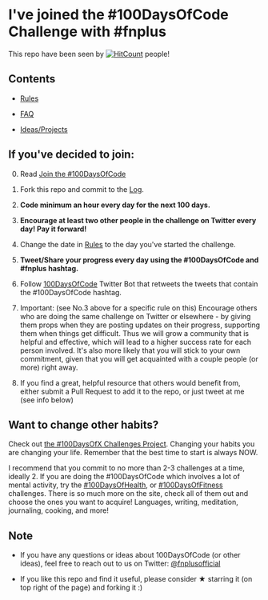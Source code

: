 # I've joined the #100DaysOfCode Challenge with #fnplus

This repo have been seen by [![HitCount](http://hits.dwyl.io/fnplus/100DaysOfCode.svg)](http://hits.dwyl.io/fnplus/100DaysOfCode) people!

## Contents

- [Rules](rules.md)

- [FAQ](FAQ.md)

- [Ideas/Projects](https://github.com/fnplus/community-project-ideas)

## If you've decided to join:

0. Read [Join the #100DaysOfCode](https://medium.freecodecamp.com/join-the-100daysofcode-556ddb4579e4)

1. Fork this repo and commit to the [Log](log.md).

2. **Code minimum an hour every day for the next 100 days.**

3. **Encourage at least two other people in the challenge on Twitter every day! Pay it forward!**

4. Change the date in [Rules](rules.md) to the day you've started the challenge.

5. **Tweet/Share your progress every day using the #100DaysOfCode and #fnplus hashtag.**

6. Follow [100DaysOfCode](https://twitter.com/_100DaysOfCode) Twitter Bot that retweets the tweets that contain the #100DaysOfCode hashtag.

7. Important: (see No.3 above for a specific rule on this) Encourage others who are doing the same challenge on Twitter or elsewhere - by giving them props when they are posting updates on their progress, supporting them when things get difficult. Thus we will grow a community that is helpful and effective, which will lead to a higher success rate for each person involved. It's also more likely that you will stick to your own commitment, given that you will get acquainted with a couple people (or more) right away.

8. If you find a great, helpful resource that others would benefit from, either submit a Pull Request to add it to the repo, or just tweet at me (see info below)

## Want to change other habits?

Check out [the #100DaysOfX Challenges Project](http://100daysofx.com/). Changing your habits you are changing your life. Remember that the best time to start is always NOW.

I recommend that you commit to no more than 2-3 challenges at a time, ideally 2. If you are doing the #100DaysOfCode which involves a lot of mental activity, try the [#100DaysOfHealth](http://100daysofx.com/where-x-is/health/), or [#100DaysOfFitness](http://100daysofx.com/challenges/) challenges. There is so much more on the site, check all of them out and choose the ones you want to acquire! Languages, writing, meditation, journaling, cooking, and more!

## Note

- If you have any questions or ideas about 100DaysOfCode (or other ideas), feel free to reach out to us on Twitter: [@fnplusofficial](https://twitter.com/@fnplusofficial)

- If you like this repo and find it useful, please consider ★ starring it (on top right of the page) and forking it :)
